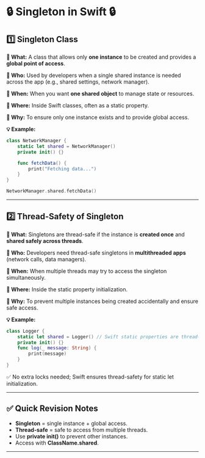 # 🔒 Singleton in Swift 🔒

## 1️⃣ Singleton Class

**🔹 What:**
A class that allows only **one instance** to be created and provides a **global point of access**.

**🔹 Who:**
Used by developers when a single shared instance is needed across the app (e.g., shared settings, network manager).

**🔹 When:**
When you want **one shared object** to manage state or resources.

**🔹 Where:**
Inside Swift classes, often as a static property.

**🔹 Why:**
To ensure only one instance exists and to provide global access.

**💡 Example:**

```swift
class NetworkManager {
    static let shared = NetworkManager()
    private init() {}

    func fetchData() {
        print("Fetching data...")
    }
}

NetworkManager.shared.fetchData()
```

---

## 2️⃣ Thread-Safety of Singleton

**🔹 What:**
Singletons are thread-safe if the instance is **created once** and **shared safely across threads**.

**🔹 Who:**
Developers need thread-safe singletons in **multithreaded apps** (network calls, data managers).

**🔹 When:**
When multiple threads may try to access the singleton simultaneously.

**🔹 Where:**
Inside the static property initialization.

**🔹 Why:**
To prevent multiple instances being created accidentally and ensure safe access.

**💡 Example:**

```swift
class Logger {
    static let shared = Logger() // Swift static properties are thread-safe
    private init() {}
    func log(_ message: String) {
        print(message)
    }
}
```

✅ No extra locks needed; Swift ensures thread-safety for static let initialization.

---

## ✅ Quick Revision Notes

* **Singleton** = single instance + global access.
* **Thread-safe** = safe to access from multiple threads.
* Use **private init()** to prevent other instances.
* Access with **ClassName.shared**.

---
